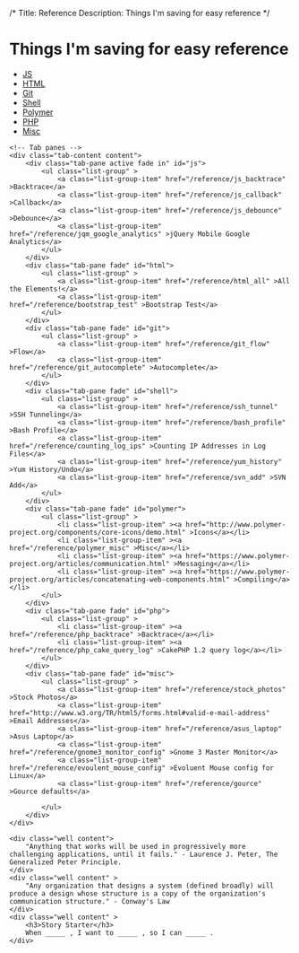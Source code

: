 /*
Title: Reference
Description: Things I'm saving for easy reference
*/

# Things I'm saving for easy reference

<div>
	<!-- Nav tabs -->
		<ul class="nav nav-pills" role="tablist">
		  <li class="active"><a href="#js" role="tab" data-toggle="tab">JS</a></li>
		  <li><a href="#html" role="tab" data-toggle="tab">HTML</a></li>
		  <li><a href="#git" role="tab" data-toggle="tab">Git</a></li>
		  <li><a href="#shell" role="tab" data-toggle="tab">Shell</a></li>
		  <li><a href="#polymer" role="tab" data-toggle="tab">Polymer</a></li>
		  <li><a href="#php" role="tab" data-toggle="tab">PHP</a></li>
		  <li><a href="#misc" role="tab" data-toggle="tab">Misc</a></li>
		</ul>

	<!-- Tab panes -->
	<div class="tab-content content">
		<div class="tab-pane active fade in" id="js">
			<ul class="list-group" >
				<a class="list-group-item" href="/reference/js_backtrace" >Backtrace</a>
				<a class="list-group-item" href="/reference/js_callback" >Callback</a>
				<a class="list-group-item" href="/reference/js_debounce" >Debounce</a>
				<a class="list-group-item" href="/reference/jqm_google_analytics" >jQuery Mobile Google Analytics</a>
			</ul>
		</div>
		<div class="tab-pane fade" id="html">
			<ul class="list-group" >
				<a class="list-group-item" href="/reference/html_all" >All the Elements!</a>
				<a class="list-group-item" href="/reference/bootstrap_test" >Bootstrap Test</a>
			</ul>
		</div>
		<div class="tab-pane fade" id="git">
			<ul class="list-group" >
				<a class="list-group-item" href="/reference/git_flow" >Flow</a>
				<a class="list-group-item" href="/reference/git_autocomplete" >Autocomplete</a>
			</ul>
		</div>
		<div class="tab-pane fade" id="shell">
			<ul class="list-group" >
				<a class="list-group-item" href="/reference/ssh_tunnel" >SSH Tunneling</a>
				<a class="list-group-item" href="/reference/bash_profile" >Bash Profile</a>
				<a class="list-group-item" href="/reference/counting_log_ips" >Counting IP Addresses in Log Files</a>
				<a class="list-group-item" href="/reference/yum_history" >Yum History/Undo</a>
				<a class="list-group-item" href="/reference/svn_add" >SVN Add</a>
			</ul>
		</div>
		<div class="tab-pane fade" id="polymer">
			<ul class="list-group" >
				<li class="list-group-item" ><a href="http://www.polymer-project.org/components/core-icons/demo.html" >Icons</a></li>
				<li class="list-group-item" ><a href="/reference/polymer_misc" >Misc</a></li>
				<li class="list-group-item" ><a href="https://www.polymer-project.org/articles/communication.html" >Messaging</a></li>
				<li class="list-group-item" ><a href="https://www.polymer-project.org/articles/concatenating-web-components.html" >Compiling</a></li>
			</ul>
		</div>
		<div class="tab-pane fade" id="php">
			<ul class="list-group" >
				<li class="list-group-item" ><a href="/reference/php_backtrace" >Backtrace</a></li>
				<li class="list-group-item" ><a href="/reference/php_cake_query_log" >CakePHP 1.2 query log</a></li>
			</ul>
		</div>
		<div class="tab-pane fade" id="misc">
			<ul class="list-group" >
				<a class="list-group-item" href="/reference/stock_photos" >Stock Photos</a>
				<a class="list-group-item" href="http://www.w3.org/TR/html5/forms.html#valid-e-mail-address" >Email Addresses</a>
				<a class="list-group-item" href="/reference/asus_laptop" >Asus Laptop</a>
				<a class="list-group-item" href="/reference/gnome3_monitor_config" >Gnome 3 Master Monitor</a>
				<a class="list-group-item" href="/reference/evoulent_mouse_config" >Evoluent Mouse config for Linux</a>
				<a class="list-group-item" href="/reference/gource" >Gource defaults</a>
				
			</ul>
		</div>
	</div>

	<div class="well content">
		"Anything that works will be used in progressively more challenging applications, until it fails." - Laurence J. Peter, The Generalized Peter Principle.
	</div>
	<div class="well content" >
		"Any organization that designs a system (defined broadly) will produce a design whose structure is a copy of the organization's communication structure." - Conway's Law
	</div>
	<div class="well content" >
		<h3>Story Starter</h3>
		When _____ , I want to _____ , so I can _____ .
	</div>
</div>
